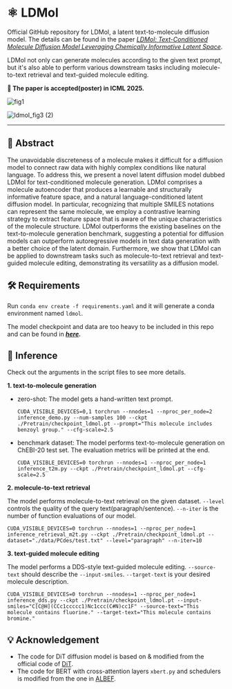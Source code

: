 # ⚛️ LDMol

Official GitHub repository for LDMol, a latent text-to-molecule diffusion model.
The details can be found in the paper
*[LDMol: Text-Conditioned Molecule Diffusion Model Leveraging Chemically Informative Latent Space](https://arxiv.org/abs/2405.17829)*.

LDMol not only can generate molecules according to the given text prompt, but it's also able to perform various downstream tasks including molecule-to-text retrieval and text-guided molecule editing.

**🎉 The paper is accepted(poster) in ICML 2025.**

![fig1](https://github.com/user-attachments/assets/dcfe5b56-ae1b-4f25-9181-66f081994f71)

![ldmol_fig3 (2)](https://github.com/user-attachments/assets/00c41ec0-cdd1-48fe-8a71-37310c14f38d)

***

## 📑 Abstract
The unavoidable discreteness of a molecule makes it difficult for a diffusion model to connect raw data with highly complex conditions like natural language. To address this, we present a novel latent diffusion model dubbed LDMol for text-conditioned molecule generation. LDMol comprises a molecule autoencoder that produces a learnable and structurally informative feature space, and a natural language-conditioned latent diffusion model. In particular, recognizing that multiple SMILES notations can represent the same molecule, we employ a contrastive learning strategy to extract feature space that is aware of the unique characteristics of the molecule structure. LDMol outperforms the existing baselines on the text-to-molecule generation benchmark, suggesting a potential for diffusion models can outperform autoregressive models in text data generation with a better choice of the latent domain. Furthermore, we show that LDMol can be applied to downstream tasks such as molecule-to-text retrieval and text-guided molecule editing, demonstrating its versatility as a diffusion model.

## 🛠️ Requirements
Run `conda env create -f requirements.yaml` and it will generate a conda environment named `ldmol`.

The model checkpoint and data are too heavy to be included in this repo and can be found in ***[here](https://drive.google.com/drive/folders/170znWA5u3nC7S1mzF7RPNP5faAn56Q45?usp=sharing).***

## 🎯 Inference
Check out the arguments in the script files to see more details.

__1. text-to-molecule generation__

   * zero-shot: The model gets a hand-written text prompt.
       ```
       CUDA_VISIBLE_DEVICES=0,1 torchrun --nnodes=1 --nproc_per_node=2 inference_demo.py --num-samples 100 --ckpt ./Pretrain/checkpoint_ldmol.pt --prompt="This molecule includes benzoyl group." --cfg-scale=2.5
       ```
   * benchmark dataset: The model performs text-to-molecule generation on ChEBI-20 test set. The evaluation metrics will be printed at the end.
       ```
       CUDA_VISIBLE_DEVICES=0 torchrun --nnodes=1 --nproc_per_node=1 inference_t2m.py --ckpt ./Pretrain/checkpoint_ldmol.pt --cfg-scale=2.5
       ```

__2. molecule-to-text retrieval__

The model performs molecule-to-text retrieval on the given dataset. `--level` controls the quality of the query text(paragraph/sentence). `--n-iter` is the number of function evaluations of our model.
```
CUDA_VISIBLE_DEVICES=0 torchrun --nnodes=1 --nproc_per_node=1 inference_retrieval_m2t.py --ckpt ./Pretrain/checkpoint_ldmol.pt --dataset="./data/PCdes/test.txt" --level="paragraph" --n-iter=10
```

__3. text-guided molecule editing__

The model performs a DDS-style text-guided molecule editing. `--source-text` should describe the `--input-smiles`. `--target-text` is your desired molecule description.
```
CUDA_VISIBLE_DEVICES=0 torchrun --nnodes=1 --nproc_per_node=1 inference_dds.py --ckpt ./Pretrain/checkpoint_ldmol.pt --input-smiles="C[C@H](CCc1ccccc1)Nc1ccc(C#N)cc1F" --source-text="This molecule contains fluorine." --target-text="This molecule contains bromine."
```


## 💡 Acknowledgement
* The code for DiT diffusion model is based on & modified from the official code of [DiT](https://github.com/facebookresearch/DiT).
* The code for BERT with cross-attention layers `xbert.py` and schedulers is modified from the one in [ALBEF](https://github.com/salesforce/ALBEF).
